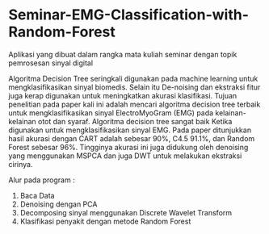 # Seminar-EMG-Classification-with-Random-Forest
Aplikasi yang dibuat dalam rangka mata kuliah seminar dengan topik pemrosesan sinyal digital

Algoritma Decision Tree seringkali digunakan pada machine learning untuk mengklasifikasikan sinyal biomedis. Selain itu De-noising dan ekstraksi fitur juga kerap digunakan untuk meningkatkan akurasi klasifikasi. Tujuan penelitian pada paper kali ini adalah mencari algoritma decision tree terbaik untuk mengklasifikasikan sinyal ElectroMyoGram (EMG) pada kelainan-kelainan otot dan syaraf. Algoritma decision tree sangat baik Ketika digunakan untuk mengklasifikasikan sinyal EMG. Pada paper ditunjukkan hasil akurasi dengan CART adalah sebesar 90%, C4.5 91.1%, dan Random Forest sebesar 96%. Tingginya akurasi ini juga didukung oleh denoising yang menggunakan MSPCA dan juga DWT untuk melakukan ekstraksi cirinya.

Alur pada program : 
1. Baca Data
2. Denoising dengan PCA
3. Decomposing sinyal menggunakan Discrete Wavelet Transform
4. Klasifikasi penyakit dengan metode Random Forest
